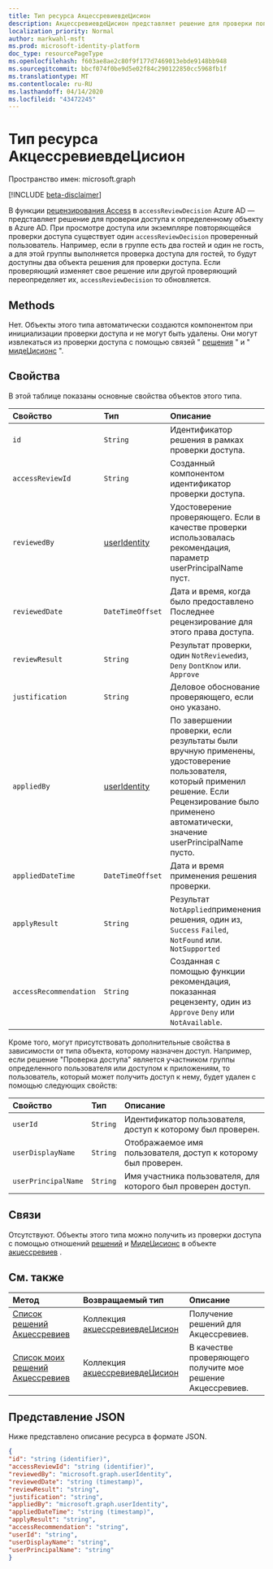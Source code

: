 ```yaml
---
title: Тип ресурса АкцессревиевдеЦисион
description: АкцессревиевдеЦисион представляет решение для проверки поправки Azure AD на доступ к определенному объекту.
localization_priority: Normal
author: markwahl-msft
ms.prod: microsoft-identity-platform
doc_type: resourcePageType
ms.openlocfilehash: f603ae8ae2c80f9f177d7469013ebde9148bb948
ms.sourcegitcommit: bbcf074f0be9d5e02f84c290122850cc5968fb1f
ms.translationtype: MT
ms.contentlocale: ru-RU
ms.lasthandoff: 04/14/2020
ms.locfileid: "43472245"
---
```

# <a name="accessreviewdecision-resource-type"></a>Тип ресурса АкцессревиевдеЦисион

Пространство имен: microsoft.graph

[!INCLUDE [beta-disclaimer](../../includes/beta-disclaimer.md)]

В функции [рецензирования Access](accessreviews-root.md) в `accessReviewDecision` Azure AD — представляет решение для проверки доступа к определенному объекту в Azure AD.  При просмотре доступа или экземпляре повторяющейся проверки доступа существует один `accessReviewDecision` проверенный пользователь.  Например, если в группе есть два гостей и один не гость, а для этой группы выполняется проверка доступа для гостей, то будут доступны два объекта решения для проверки доступа.  Если проверяющий изменяет свое решение или другой проверяющий переопределяет их, `accessReviewDecision` то обновляется.


## <a name="methods"></a>Methods

Нет.  Объекты этого типа автоматически создаются компонентом при инициализации проверки доступа и не могут быть удалены.  Они могут извлекаться из проверки доступа с помощью связей " [решения](../api/accessreview-listdecisions.md) " и " [мидеЦисионс](../api/accessreview-listmydecisions.md) ".

## <a name="properties"></a>Свойства

В этой таблице показаны основные свойства объектов этого типа. 

| Свойство                        | Тип                         | Описание                                                                                            |
| :------------------------------ | :-----------------------     | :----------------------------------------------------------------------------------------------------- |
| `id`                            |`String`                      | Идентификатор решения в рамках проверки доступа.                                                                                     |
| `accessReviewId`                |`String`                      | Созданный компонентом идентификатор проверки доступа.                                                                                       |
| `reviewedBy`                    |[userIdentity](useridentity.md)| Удостоверение проверяющего. Если в качестве проверки использовалась рекомендация, параметр userPrincipalName пуст.                                                                                      |
| `reviewedDate`                  |`DateTimeOffset`              | Дата и время, когда было предоставлено Последнее рецензирование для этого права доступа.                                                                         |
| `reviewResult`                  |`String`                      | Результат проверки, один `NotReviewed`из, `Deny` `DontKnow` или. `Approve`                                                                                    |
| `justification`                 |`String`                      | Деловое обоснование проверяющего, если оно указано.                                                                         |
| `appliedBy`                     |[userIdentity](useridentity.md)| По завершении проверки, если результаты были вручную применены, удостоверение пользователя, который применил решение. Если Рецензирование было применено автоматически, значение userPrincipalName пусто.                                                          |
| `appliedDateTime`               |`DateTimeOffset`              | Дата и время применения решения проверки.                                                          |
| `applyResult`                   |`String`                      | Результат `NotApplied`применения решения, один из, `Success` `Failed`, `NotFound` или. `NotSupported`                      |
| `accessRecommendation`          |`String`                      | Созданная с помощью функции рекомендация, показанная рецензенту, один из `Approve` `Deny` или `NotAvailable`. |


Кроме того, могут присутствовать дополнительные свойства в зависимости от типа объекта, которому назначен доступ.  Например, если решение "Проверка доступа" является участником группы определенного пользователя или доступом к приложениям, то пользователь, который может получить доступ к нему, будет удален с помощью следующих свойств:

| Свойство                        | Тип                         | Описание                                                                                            |
| :------------------------------ | :-----------------------     | :----------------------------------------------------------------------------------------------------- |
| `userId`                            |`String`                      | Идентификатор пользователя, доступ к которому был проверен.                                                                                    |
| `userDisplayName`                            |`String`                      | Отображаемое имя пользователя, доступ к которому был проверен.                                                                                     |
| `userPrincipalName`                            |`String`                      | Имя участника пользователя, для которого был проверен доступ.                                                                                     |



## <a name="relationships"></a>Связи

Отсутствуют.  Объекты этого типа можно получить из проверки доступа с помощью отношений [решений](../api/accessreview-listdecisions.md) и [МидеЦисионс](../api/accessreview-listmydecisions.md) в объекте [акцессревиев](accessreview.md) .

## <a name="see-also"></a>См. также

| Метод           | Возвращаемый тип    |Описание|
|:---------------|:--------|:----------|
|[Список решений Акцессревиев](../api/accessreview-listdecisions.md) |      Коллекция [акцессревиевдеЦисион](accessreviewdecision.md)| Получение решений для Акцессревиев.|
|[Список моих решений Акцессревиев](../api/accessreview-listmydecisions.md) |     Коллекция [акцессревиевдеЦисион](accessreviewdecision.md)| В качестве проверяющего получите мое решение Акцессревиев.|

## <a name="json-representation"></a>Представление JSON

Ниже представлено описание ресурса в формате JSON.

<!-- {
  "blockType": "resource",
  "optionalProperties": [

  ],
  "@odata.type": "microsoft.graph.accessReviewDecision"
}-->

```json
{
"id": "string (identifier)",
"accessReviewId": "string (identifier)",
"reviewedBy": "microsoft.graph.userIdentity",
"reviewedDate": "string (timestamp)",
"reviewResult": "string",
"justification": "string",
"appliedBy": "microsoft.graph.userIdentity",
"appliedDateTime": "string (timestamp)",
"applyResult": "string",
"accessRecommendation": "string",
"userId": "string",
"userDisplayName": "string",
"userPrincipalName": "string"
}

```

<!--
{
  "type": "#page.annotation",
  "description": "accessReviewDecision resource",
  "keywords": "",
  "section": "documentation",
  "tocPath": "",
  "suppressions": []
}
-->
